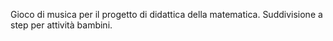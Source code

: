Gioco di musica per il progetto di didattica della matematica.
Suddivisione a step per attività bambini.
